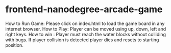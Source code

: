 frontend-nanodegree-arcade-game
===============================

How to Run Game: Please click on index.html to load the game board in any internet browser.
How to Play: Player can be moved using up, down, left and right keys.
How to win :  Player must reach the water blocks without colliding with bugs.  If player collision is detected player dies and resets to starting position.
